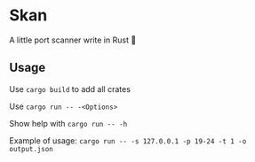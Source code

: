 # Skan
A little port scanner write in Rust 🦀

## Usage 
Use `cargo build` to add all crates

Use `cargo run -- -<Options>`

Show help with `cargo run -- -h`


Example of usage: `cargo run -- -s 127.0.0.1 -p 19-24 -t 1 -o output.json`

